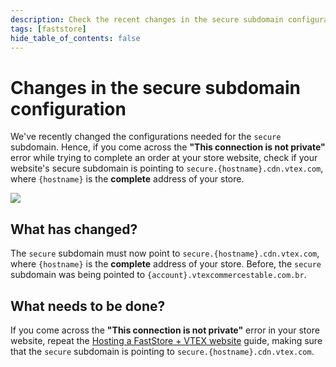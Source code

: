 ```yaml
---
description: Check the recent changes in the secure subdomain configuration.
tags: [faststore]
hide_table_of_contents: false
---
```


# Changes in the secure subdomain configuration

We've recently changed the configurations needed for the  `secure` subdomain. Hence, if you come across the **"This connection is not private"** error while trying to complete an order at your store website, check if your website's secure subdomain is pointing to `secure.{hostname}.cdn.vtex.com`, where `{hostname}` is the **complete** address of your store.

![](https://vtexhelp.vtexassets.com/assets/docs/src/not-secure___d8621c4ec4766fde0206c32055a2975d.jpeg)

## What has changed?

The `secure` subdomain must now point to  `secure.{hostname}.cdn.vtex.com`, where `{hostname}` is the **complete** address of your store. Before, the `secure` subdomain was being pointed to `{account}.vtexcommercestable.com.br`.

## What needs to be done?

If you come across the **"This connection is not private"** error in your store website, repeat the [Hosting a FastStore + VTEX website](/how-to-guides/platform-integration/vtex/hosting-a-faststore-vtex-website) guide, making sure that the `secure` subdomain is pointing to `secure.{hostname}.cdn.vtex.com`.
